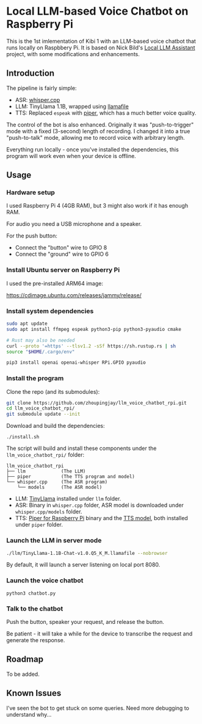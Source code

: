 # Local LLM-based Voice Chatbot on Raspberry Pi

This is the 1st imlementation of Kibi 1 with an LLM-based voice chatbot that runs locally on Raspbbery Pi.
It is based on Nick Bild's [Local LLM Assistant](https://github.com/nickbild/local_llm_assistant) project, with some modifications and enhancements.

## Introduction

The pipeline is fairly simple:

- ASR: [whisper.cpp](https://github.com/ggerganov/whisper.cpp)
- LLM: TinyLlama 1.1B, wrapped using [llamafile](https://github.com/Mozilla-Ocho/llamafile)
- TTS: Replaced `espeak` with [piper](https://github.com/rhasspy/piper), which has a much better voice quality.

The control of the bot is also enhanced. Originally it was "push-to-trigger" mode with a fixed (3-second) length of recording.
I changed it into a true "push-to-talk" mode, allowing me to record voice with arbitrary length.

Everything run locally - once you've installed the dependencies, this program will work even when your device is offline.

## Usage

### Hardware setup

I used Raspberry Pi 4 (4GB RAM), but 3 might also work if it has enough RAM.

For audio you need a USB microphone and a speaker.

For the push button:
- Connect the "button" wire to GPIO 8
- Connect the "ground" wire to GPIO 6

### Install Ubuntu server on Raspberry Pi

I used the pre-installed ARM64 image:

https://cdimage.ubuntu.com/releases/jammy/release/

### Install system dependencies

```bash
sudo apt update
sudo apt install ffmpeg espeak python3-pip python3-pyaudio cmake

# Rust may also be needed
curl --proto '=https' --tlsv1.2 -sSf https://sh.rustup.rs | sh
source "$HOME/.cargo/env"

pip3 install openai openai-whisper RPi.GPIO pyaudio
```

### Install the program

Clone the repo (and its submodules):
```bash
git clone https://github.com/zhoupingjay/llm_voice_chatbot_rpi.git
cd llm_voice_chatbot_rpi/
git submodule update --init
```

Download and build the dependencies:
```
./install.sh
```

The script will build and install these components under the `llm_voice_chatbot_rpi/` folder:

```
llm_voice_chatbot_rpi
├── llm             (The LLM)
├── piper           (The TTS program and model)
└── whisper.cpp     (The ASR program)
    └── models      (The ASR model)
```

- LLM: [TinyLlama](https://huggingface.co/jartine/TinyLlama-1.1B-Chat-v1.0-GGUF/resolve/main/TinyLlama-1.1B-Chat-v1.0.Q5_K_M.llamafile?download=true) installed under `llm` folder.
- ASR: Binary in `whisper.cpp` folder, ASR model is downloaded under `whisper.cpp/models` folder.
- TTS: [Piper for Raspberry Pi](https://github.com/rhasspy/piper/releases/download/v1.2.0/piper_arm64.tar.gz) binary and the [TTS model](https://huggingface.co/rhasspy/piper-voices/resolve/v1.0.0/en/en_US/amy/medium/en_US-amy-medium.onnx?download=true), both installed under `piper` folder.

### Launch the LLM in server mode

```bash
./llm/TinyLlama-1.1B-Chat-v1.0.Q5_K_M.llamafile --nobrowser
```

By default, it will launch a server listening on local port 8080.

### Launch the voice chatbot

```
python3 chatbot.py
```

### Talk to the chatbot

Push the button, speaker your request, and release the button.

Be patient - it will take a while for the device to transcribe the request and generate the response.

## Roadmap

To be added.

## Known Issues

I've seen the bot to get stuck on some queries. Need more debugging to understand why...
